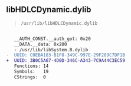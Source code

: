 ## libHDLCDynamic.dylib

> `/usr/lib/libHDLCDynamic.dylib`

```diff

   __AUTH_CONST.__auth_got: 0x20
   __DATA.__data: 0x200
   - /usr/lib/libSystem.B.dylib
-  UUID: C0EBA183-B1F8-349C-997E-29F289C7DF1B
+  UUID: 3B0C5A67-4D0D-346C-A343-7C9A44C3EC59
   Functions: 14
   Symbols:   19
   CStrings:  0

```
